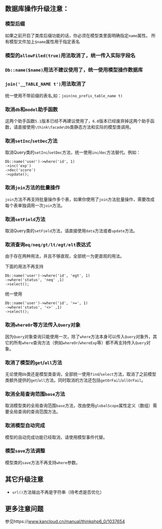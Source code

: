 ## 数据库操作升级注意：
### 模型后缀
如果之前开启了类库后缀功能的话，你必须在模型类里面明确指定`name`属性。
所有模型文件加上`$name`属性用于指定表名
### 模型的`allowFiled(true)`用法取消了，统一传入实际字段名
### `Db::name($name)`用法不建议使用了，统一使用模型操作数据库
### `join('__TABLE_NAME t')`用法取消了
统一使用不带前缀的表名,如：`join(no_prefix_table_name t)`

### 取消`db`和`model`助手函数
这两个助手函数`5.1`版本已经不再建议使用了，`6.0`版本已经废弃掉这两个助手函数，请直接使用`\think\facade\Db`类静态方法和实际的模型类调用。
### 取消`setInc`/`setDec`方法
取消Query类的`setInc`/`setDec`方法，统一使用`inc`/`dec`方法替代。例如：
~~~
Db::name('user')->where('id', 1)
->inc('exp')
->dec('score')
->update();
~~~
### 取消`join`方法的批量操作
`join`方法不再支持批量操作多个表，如果你使用了`join`方法批量操作，需要改成每个表单独调用一次`join`方法。
### 取消`setField`方法

取消Query类的`setField`方法，请直接使用`data`方法或者`update`方法。
### 取消查询`eq/neq/gt/lt/egt/elt`表达式

由于存在两种用法，并且不够直观，全部统一为更直观的用法。

下面的用法不再支持

~~~
Db::name('user')->where('id', 'egt', 1)
->where('status', 'neq' ,1)
->select();
~~~

统一使用

~~~
Db::name('user')->where('id', '>=', 1)
->where('status', '<>' ,1)
->select();
~~~
### 取消`whereOr`等方法传入`Query`对象
因为`Query`对象查询只能使用一次，除了`where`方法本身可以传入`Query`对象外，其它的所有`where`查询方法（例如`whereOr`/`whereExp`等）都不再支持传入`Query`对象。

### 取消了模型的`get`/`all`方法

无论使用`Db`类还是模型类查询，全部统一使用`find`/`select`方法，取消了之前模型类额外提供的`get`/`all`方法。同时取消的方法还包括`getOrFail`/`allOrFail`。

### 取消全局查询范围`base`方法

取消模型类的全局查询范围`base`方法，改由使用`globalScope`属性定义（数组）需要全局查询的查询范围方法。

### 取消模型自动完成

模型的自动完成功能已经取消，请使用模型事件代替。

### 模型`save`方法调整

模型类的`save`方法不再支持`where`参数。

## 其它升级注意
* `url()`方法输出不再是字符串（待考虑是否优化）

## 更多注意问题
参见https://www.kancloud.cn/manual/thinkphp6_0/1037654
